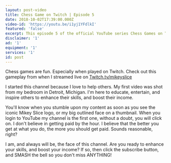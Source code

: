 ```yaml
---
layout: post-video
title: Chess Game on Twitch | Episode 5
date: 2018-10-02T17:39:00.000Z
video-id: 'https://youtu.be/i1yj1YFdlkI'
featured: 'false'
excerpt: This episode 5 of the official YouTube series Chess Games on Twitch!
disclaimer: '1'
ad: '1'
equipment: '1'
services: '1'
id: post
---
```

Chess games are fun. Especially when played on Twitch. Check out this gameplay from when I streamed live on [Twitch.tv/mikeyslice
](http:/www.twitch.tv/mikeyslice)

I started this channel because I love to help others. My first video was shot from my bedroom in Detroit, Michigan. I'm here to educate, entertain, and inspire others to enhance their skills, and boost their income.

You'll know when you stumble upon my content as soon as you see the iconic Mikey Slice logo, or my big outlined face on a thumbnail. When you login to YouTube my channel is the first one, without a doubt, you will click on. I don't believe in getting paid by the hour. I believe that the better you get at what you do, the more you should get paid. Sounds reasonable, right?

I am, and always will be, the face of this channel. Are you ready to enhance your skills, and boost your income? If so, then click the subscribe button, and SMASH the bell so you don't miss ANYTHING!
